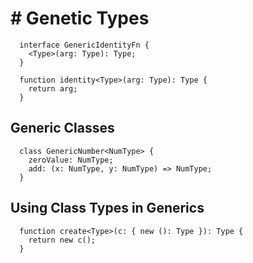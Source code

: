 # # Genetic Types

```
  interface GenericIdentityFn {
    <Type>(arg: Type): Type;
  }

  function identity<Type>(arg: Type): Type {
    return arg;
  }
```

## Generic Classes

```
  class GenericNumber<NumType> {
    zeroValue: NumType;
    add: (x: NumType, y: NumType) => NumType;
  }
```

## Using Class Types in Generics

```
  function create<Type>(c: { new (): Type }): Type {
    return new c();
  }
```
